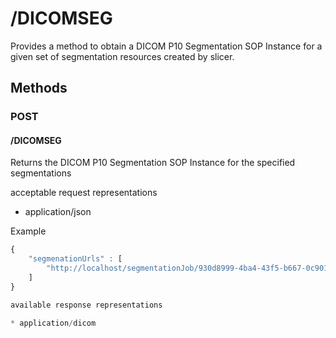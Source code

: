 # /DICOMSEG

Provides a method to obtain a DICOM P10 Segmentation SOP Instance for a given set of segmentation resources
created by slicer.

## Methods


### POST
#### /DICOMSEG

Returns the DICOM P10 Segmentation SOP Instance for the specified segmentations

acceptable request representations

* application/json

Example

```javascript
{
    "segmenationUrls" : [
        "http://localhost/segmentationJob/930d8999-4ba4-43f5-b667-0c90183a2c02"
    ]
}

available response representations

* application/dicom

